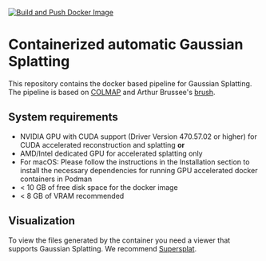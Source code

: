 [![Build and Push Docker Image](https://github.com/jdeinlein/Gaussian_Splatting/actions/workflows/docker-publish.yml/badge.svg?branch=main)](https://github.com/jdeinlein/Gaussian_Splatting/actions/workflows/docker-publish.yml)

# Containerized automatic Gaussian Splatting

This repository contains the docker based pipeline for Gaussian Splatting. The pipeline is based on [COLMAP](https://colmap.github.io/) and Arthur Brussee's  [brush](https://github.com/ArthurBrussee/brush). 

## System requirements

- NVIDIA GPU with CUDA support (Driver Version 470.57.02 or higher) for CUDA accelerated reconstruction and splatting **or**
- AMD/Intel dedicated GPU for accelerated splatting only 
- For macOS: Please follow the instructions in the Installation section to install the necessary dependencies for running GPU accelerated docker containers in Podman
- < 10 GB of free disk space for the docker image
- < 8 GB of VRAM recommended

## Visualization

To view the files generated by the container you need a viewer that supports Gaussian Splatting. We recommend [Supersplat](https://superspl.at/editor).
